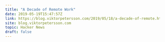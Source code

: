 ```yaml
---
title: "A Decade of Remote Work"
date: 2019-05-19T15:47:57Z
link: https://blog.viktorpetersson.com/2019/05/18/a-decade-of-remote.html?utm_medium=RSS&utm_source=hune
site: blog.viktorpetersson.com
topic: Hacker News
draft: false
---
```


